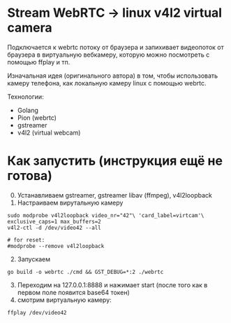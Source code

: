 # Stream WebRTC -> linux v4l2 virtual camera 

Подключается к webrtc потоку от браузера и запихивает видеопоток от браузера в виртуальную вебкамеру, которую можно 
посмотреть с помощью ffplay и тп.

Изначальная идея (оригинального автора) в том, чтобы использовать камеру телефона, как локальную камеру linux с помощью 
webrtc.

Технологии:

* Golang
* Pion (webrtc)
* gstreamer
* v4l2 (virtual webcam)

# Как запустить (инструкция ещё не готова)

0. Устанавливаем gstreamer, gstreamer libav (ffmpeg), v4l2loopback
1. Настраиваем вирутальную камеру
```shell
sudo modprobe v4l2loopback video_nr="42"\ 'card_label=virtcam'\ exclusive_caps=1 max_buffers=2
v4l2-ctl -d /dev/video42 --all

# for reset:
#modprobe --remove v4l2loopback
```

2. Запускаем
```shell
go build -o webrtc ./cmd && GST_DEBUG=*:2 ./webrtc 
```
3. Переходим на 127.0.0.1:8888 и нажимает start (после того как в первом поле появится base64 токен)
4. смотрим виртуальную камеру: 
```shell
ffplay /dev/video42
```